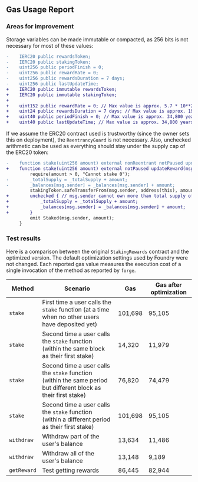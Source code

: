 ## Gas Usage Report

### Areas for improvement

Storage variables can be made immutable or compacted, as 256 bits is not necessary for most of these values:

```diff
-    IERC20 public rewardsToken;
-    IERC20 public stakingToken;
-    uint256 public periodFinish = 0;
-    uint256 public rewardRate = 0;
-    uint256 public rewardsDuration = 7 days;
-    uint256 public lastUpdateTime;
+    IERC20 public immutable rewardsToken;
+    IERC20 public immutable stakingToken;
+
+    uint152 public rewardRate = 0; // Max value is approx. 5.7 * 10**27 tokens per second (assuming 18 decimals)
+    uint24 public rewardsDuration = 7 days; // Max value is approx. 194 days
+    uint40 public periodFinish = 0; // Max value is approx. 34,800 years
+    uint40 public lastUpdateTime; // Max value is approx. 34,800 years
```

If we assume the ERC20 contract used is trustworthy (since the owner sets this on deployment), the `ReentrancyGuard` is
not necessary. Also, unchecked arithmetic can be used as everything should stay under the supply cap of the ERC20
token:

```diff
-    function stake(uint256 amount) external nonReentrant notPaused updateReward(msg.sender) {
+    function stake(uint256 amount) external notPaused updateReward(msg.sender) { // nonReentrant modifier not needed if we use trusted ERC20 tokens
         require(amount > 0, "Cannot stake 0");
-        _totalSupply = _totalSupply + amount;
-        _balances[msg.sender] = _balances[msg.sender] + amount;
         stakingToken.safeTransferFrom(msg.sender, address(this), amount);
+        unchecked { // msg.sender cannot own more than total supply of the staking token, so unchecked is safe
+            _totalSupply = _totalSupply + amount;
+            _balances[msg.sender] = _balances[msg.sender] + amount;
+        }
         emit Staked(msg.sender, amount);
     }
```

### Test results

Here is a comparison between the original `StakingRewards` contract and the optimized version. The default
optimization settings used by Foundry were not changed. Each reported gas value measures the execution cost of a single
invocation of the method as reported by `forge`.

| Method | Scenario | Gas | Gas after optimization
| ------------- | ------------- | ------------- | ------------- |
| `stake` | First time a user calls the `stake` function (at a time when no other users have deposited yet) | 101,698 | 95,105 |
| `stake` | Second time a user calls the `stake` function (within the same block as their first stake) | 14,320 | 11,979 |
| `stake` | Second time a user calls the `stake` function (within the same period but different block as their first stake) | 76,820 | 74,479 |
| `stake` | Second time a user calls the `stake` function (within a different period as their first stake) | 101,698 | 95,105 |
| `withdraw` | Withdraw part of the user's balance | 13,634 | 11,486 |
| `withdraw` | Withdraw all of the user's balance | 13,148 | 9,189 |
| `getReward` | Test getting rewards | 86,445 | 82,944 |
